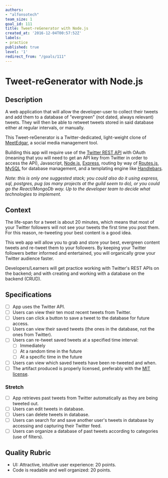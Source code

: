 ```yaml
---
authors:
- "alfonsotech"
team_size: 1
goal_id: 111
title: Tweet-reGenerator with Node.js
created_at: '2016-12-04T00:57:52Z'
labels:
- practice
published: true
level: '1'
redirect_from: "/goals/111"
---
```


# Tweet-reGenerator with Node.js

## Description

A web application that will allow the developer-user to collect their tweets and add them to a database of "evergreen" (not dated, always relevant) tweets. They will then be able to retweet tweets stored in said database either at regular intervals, or manually.

This Tweet-reGenerator is a Twitter-dedicated, light-weight clone of [MeetEdgar](https://meetedgar.com/), a social media management tool.

Building this app will require use of the [Twitter REST API](https://dev.twitter.com/overview/api) with OAuth (meaning that you will need to get an API key from Twitter in order to access the API), Javascript, [Node.js](https://nodejs.org/en/), [Express](http://expressjs.com/), routing by way of [Routes.js](https://www.npmjs.com/package/routes-js), [MySQL](https://www.mysql.com/) for database management, and a templating engine like [Handlebars](http://handlebarsjs.com/).

_Note: this is only one suggested stack; you could also do it using express, sql, postgres, pug (as many projects at the guild seem to do), or you could go the React/MongoDb way. Up to the developer team to decide what technologies to implement._

## Context

The life-span for a tweet is about 20 minutes, which means that most of your Twitter followers will not see your tweets the first time you post them. For this reason, re-tweeting your best content is a good idea.

This web app will allow you to grab and store your best, evergreen content tweets and re-tweet them to your followers. By keeping your Twitter followers better informed and entertained, you will organically grow your Twitter audience faster.

Developers/Learners will get practice working with Twitter's REST APIs on the backend; and with creating and working with a database on the backend (CRUD).

## Specifications

- [ ] App uses the Twitter API.
- [ ] Users can view their ten most recent tweets from Twitter.
- [ ] Users can click a button to save a tweet to the database for future access.
- [ ] Users can view their saved tweets (the ones in the database, not the ones from Twitter).
- [ ] Users can re-tweet saved tweets at a specified time interval:
  - [ ] Immediately
  - [ ] At a random time in the future
  - [ ] At a specific time in the future
- [ ] Users can view which saved tweets have been re-tweeted and when.
- [ ] The artifact produced is properly licensed, preferably with the [MIT license][mit-license].

### Stretch

- [ ] App retrieves past tweets from Twitter automatically as they are being tweeted out.
- [ ] Users can edit tweets in database.
- [ ] Users can delete tweets in database.
- [ ] Users can search for and save another user's tweets in database by accessing and capturing their Twitter feed.
- [ ] Users can organize a database of past tweets according to categories (use of filters).

## Quality Rubric

- UI: Attractive, intuitive user experience: 20 points.
- Code is readable and well organized: 20 points.

[mit-license]: https://opensource.org/licenses/MIT
